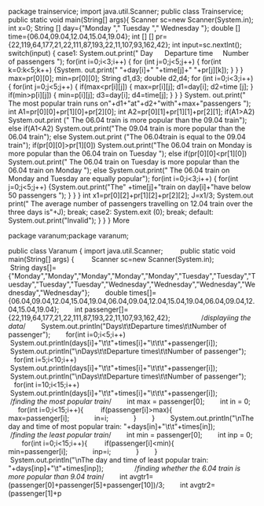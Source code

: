 package trainservice;
import java.util.Scanner;
public class Trainservice;
public static void main(String[] args){
Scanner sc=new Scanner(System.in);
int x=0;
String [] day={"Monday "," Tuesday "," Wednesday "};
double [] time={06.04,09.04,12.04,15.04,19.04};
int [] [] pr={22,119,64,177,21,22,111,87,193,22,11,107,93,162,42};
int input=sc.nextInt();
switch(input)
{
case1: System.out.print(" Day      Departure time     Number of passengers ");
for(int i=0;i<3;i++)
{
for (int j=0;j<5;j++)
{
for(int k=0:k<5;k++)
{System. out.print(" "+day[i]+" "+time[j]+" "+pr[j][k]);
}
}
}
max=pr[0][0];
min=pr[0][0];
String d1,d3;
double d2,d4;
for (int i=0;i<3;i++)
{
for(int j=0;j<5;j++)
{
if(max<pr[i][j])
{
max=pr[i][j];
d1=day[i];
d2=time [j];
}
if(min>p[i][j])
{
min=p[i][j];
d3=day[i];
d4=time[j];
}
}
}
System. out.print(" The most popular train runs on"+d1+"at"+d2+"with"+max+"passengers ");
int A1=pr[0][0]+pr[1][0]+pr[2][0];
int A2=pr[0][1]+pr[1][1]+pr[2][1];
if(A1>A2)
System.out.print (" The 06.04 train is more popular than the 09.04 train");
else if(A1<A2)
System.out.print("The 09.04 train is more popular than the 06.04 train");
else
System.out.print ("The 06.04train is equal to the 09.04 train");
if(pr[0][0]>pr[1][0])
System.out.print("The 06.04 train on Monday is more popular than the 06.04 train on Tuesday ");
else if(pr[0][0]<pr[1][0])
System.out.print(" The 06.04 train on Tuesday is more popular than the 06.04 train on Monday ");
else
System.out.print(" The 06.04 train on Monday and Tuesday are equally popular");
for(int i=0;i<3;i++)
{
for(int j=0;j<5;j++)
{System.out.print("The" +time[j]+"train on day[i]+"have below 50 passengers ");
}
}
}
int x1=pr[0][2]+pr[1][2]+pr[2][2];
J=x1/3;
System.out print(" The average number of passengers travelling on 12.04 train over the three days is"+J);
break;
case2:
System.exit (0);
break;
default: System.out.print("Invalid");
}
}
}
More



package varanum;package varanum;


public class Varanum {
import java.util.Scanner;
   
    public static void main(String[] args) {
        Scanner sc=new Scanner(System.in);
       
       String days[]={"Monday","Monday","Monday","Monday","Monday","Tuesday","Tuesday","Tuesday","Tuesday","Tuesday","Wednesday","Wednesday","Wednesday","Wednesday","Wednesday"};
       double times[]={06.04,09.04,12.04,15.04,19.04,06.04,09.04,12.04,15.04,19.04,06.04,09.04,12.04,15.04,19.04};
       int passenger[]={22,119,64,177,21,22,111,87,193,22,11,107,93,162,42};
       
       /*displayiing the data*/
       System.out.println("Days\t\tDeparture times\t\tNumber of passenger");
       for(int i=0;i<5;i++)
       System.out.println(days[i]+"\t\t"+times[i]+"\t\t\t"+passenger[i]);
       
       System.out.println("\nDays\t\tDeparture times\t\tNumber of passenger");
       for(int i=5;i<10;i++)
       System.out.println(days[i]+"\t\t"+times[i]+"\t\t\t"+passenger[i]);
       
       System.out.println("\nDays\t\tDeparture times\t\tNumber of passenger");
       for(int i=10;i<15;i++)
       System.out.println(days[i]+"\t\t"+times[i]+"\t\t\t"+passenger[i]);
       
       /*finding the most popular train*/
       int max = passenger[0];
       int in = 0;
       for(int i=0;i<15;i++){
        if(passenger[i]>max){
            max=passenger[i];
            in=i;
            }
       }
       System.out.println("\nThe day and time of most popular train: "+days[in]+"\t\t"+times[in]);
       
       /*finding the least popular train*/
       int min = passenger[0];
       int inp = 0;
       for(int i=0;i<15;i++){
        if(passenger[i]<min){
            min=passenger[i];
            inp=i;
            }
       }
       System.out.println("\nThe day and time of least popular train: "+days[inp]+"\t"+times[inp]);
       
       /*finding whether the 6.04 train is more popular than 9.04 train*/
       int avgtr1=(passenger[0]+passenger[5]+passenger[10])/3;
       int avgtr2=(passenger[1]+p
